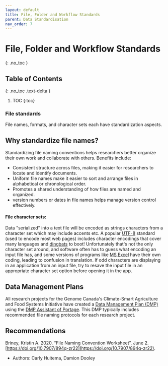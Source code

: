 ```yaml
---
layout: default
title: File, Folder and Workflow Standards
parent: Data Standardisation
nav_order: 7
---
```


# File, Folder and Workflow Standards
{: .no_toc }

## Table of Contents
{: .no_toc .text-delta }

1. TOC
{:toc}

### File standards

File names, formats, and character sets each have standardization aspects.

## Why standardize file names?

Standardizing file naming conventions helps researchers better organize their own work and collaborate with others. 
Benefits include: 
* Consistent structure across files, making it easier for researchers to locate and identify documents.
* Uniform file names make it easier to sort and arrange files in alphabetical or chronological order. 
* Promotes a shared understanding of how files are named and organized.
* version numbers or dates in file names helps manage version control effectively.

#### File character sets: 
Data "serialized" into a text file will be encoded as strings characters from a character set which may include accents etc. A popular [UTF-8](https://en.wikipedia.org/wiki/UTF-8) standard (used to encode most web pages) includes character encodings that cover many languages and [dingbats](https://en.wikipedia.org/wiki/Dingbat) to boot!  Unfortunately that's not the only character set around, and software often has to guess what encoding an input file has, and some versions of programs like [MS Excel](https://support.guidebook.com/hc/en-us/articles/360016372414) have their own coding, leading to confusion in translation.  If odd characters are displaying in an application from an input file, try to resave the input file in an appropriate character set option before opening it in the app.

## Data Management Plans

All research projects for the Genome Canada's Climate-Smart Agriculture and Food Systems Initiative have created a [Data Management Plan (DMP)](../datamanagementplan.md) using the [DMP Assistant of Portage](https://dmp-pgd.ca/). This DMP typically includes recommended file naming protocols for each research project.




## Recommendations

Briney, Kristin A. 2020. “File Naming Convention Worksheet”. June 2. [https://doi.org/10.7907/894q-zr22](https://doi.org/10.7907/894q-zr22).

- Authors: Carly Huitema, Damion Dooley
